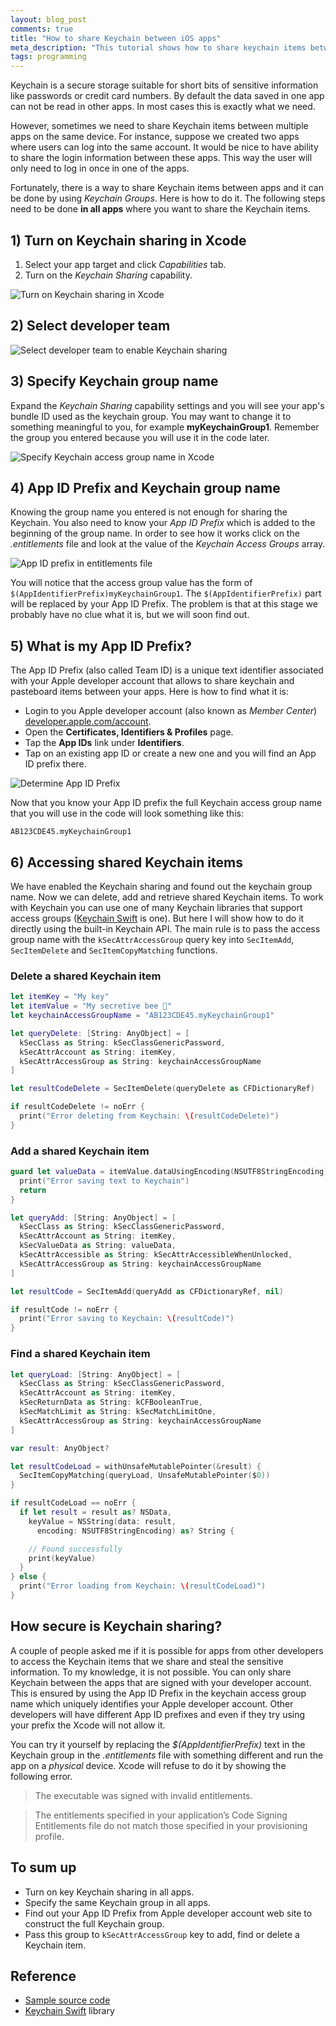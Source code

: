 ```yaml
---
layout: blog_post
comments: true
title: "How to share Keychain between iOS apps"
meta_description: "This tutorial shows how to share keychain items between different apps on iOS, OS X, tvOS and watchOS."
tags: programming
---
```


Keychain is a secure storage suitable for short bits of sensitive information like passwords or credit card numbers. By default the data saved in one app can not be read in other apps. In most cases this is exactly what we need.

However, sometimes we need to share Keychain items between multiple apps on the same device. For instance, suppose we created two apps where users can log into the same account. It would be nice to have ability to share the login information between these apps. This way the user will only need to log in once in one of the apps.

Fortunately, there is a way to share Keychain items between apps and it can be done by using *Keychain Groups*. Here is how to do it. The following steps need to be done **in all apps** where you want to share the Keychain items.

## 1) Turn on Keychain sharing in Xcode

1. Select your app target and click *Capabilities* tab.
2. Turn on the *Keychain Sharing* capability.

<img src='/image/blog/2015-12-12-sharing-keychain-between-ios-osx-tvos-apps/0020_keychain_shaing_opions.png' alt='Turn on Keychain sharing in Xcode' class='isMax100PercentWide hasBorderShade90'>


## 2) Select developer team

<div class='isTextCentered'>
  <img src='/image/blog/2015-12-12-sharing-keychain-between-ios-osx-tvos-apps/0030_select_developer_team.png' alt='Select developer team to enable Keychain sharing' class='isMax400PxWide hasBorderShade90'>
</div>

## 3) Specify Keychain group name

Expand the *Keychain Sharing* capability settings and you will see your app's bundle ID used as the keychain group. You may want to change it to something meaningful to you, for example **myKeychainGroup1**. Remember the group you entered because you will use it in the code later.

<img src='/image/blog/2015-12-12-sharing-keychain-between-ios-osx-tvos-apps/0023_specify_keychain_access_group_name_xcode.png' alt='Specify Keychain access group name in Xcode' class='isMax100PercentWide hasBorderShade90'>


## 4) App ID Prefix and Keychain group name

Knowing the group name you entered is not enough for sharing the Keychain. You also need to know your *App ID Prefix* which is added to the beginning of the group name. In order to see how it works click on the *.entitlements* file and look at the value of the *Keychain Access Groups* array.

<img src='/image/blog/2015-12-12-sharing-keychain-between-ios-osx-tvos-apps/0033_app_id_prefix_entitlements.png' alt='App ID prefix in entitlements file' class='isMax100PercentWide hasBorderShade90'>

You will notice that the access group value has the form of `$(AppIdentifierPrefix)myKeychainGroup1`. The `$(AppIdentifierPrefix)` part will be replaced by your App ID Prefix. The problem is that at this stage we probably have no clue what it is, but we will soon find out.

## 5) What is my App ID Prefix?

The App ID Prefix (also called Team ID) is a unique text identifier associated with your Apple developer account that allows to share keychain and pasteboard items between your apps. Here is how to find what it is:

* Login to you Apple developer account (also known as *Member Center*) [developer.apple.com/account](https://developer.apple.com/account).
* Open the **Certificates, Identifiers & Profiles** page.
* Tap the **App IDs** link under **Identifiers**.
* Tap on an existing app ID or create a new one and you will find an App ID prefix there.

<img src='/image/blog/2015-12-12-sharing-keychain-between-ios-osx-tvos-apps/0050_determine_app_id_prefix_developer_account.png' alt='Determine App ID Prefix' class='isMax100PercentWide hasBorderShade90'>

Now that you know your App ID prefix the full Keychain access group name that you will use in the code will look something like this:

```
AB123CDE45.myKeychainGroup1
```


## 6) Accessing shared Keychain items

We have enabled the Keychain sharing and found out the keychain group name. Now we can delete, add and retrieve shared Keychain items. To work with Keychain you can use one of many Keychain libraries that support access groups ([Keychain Swift](https://github.com/marketplacer/keychain-swift) is one). But here I will show how to do it directly using the built-in Keychain API. The main rule is to pass the access group name with the `kSecAttrAccessGroup` query key into `SecItemAdd`, `SecItemDelete` and `SecItemCopyMatching` functions.

### Delete a shared Keychain item

```Swift
let itemKey = "My key"
let itemValue = "My secretive bee 🐝"
let keychainAccessGroupName = "AB123CDE45.myKeychainGroup1"

let queryDelete: [String: AnyObject] = [
  kSecClass as String: kSecClassGenericPassword,
  kSecAttrAccount as String: itemKey,
  kSecAttrAccessGroup as String: keychainAccessGroupName
]

let resultCodeDelete = SecItemDelete(queryDelete as CFDictionaryRef)

if resultCodeDelete != noErr {
  print("Error deleting from Keychain: \(resultCodeDelete)")
}
```

### Add a shared Keychain item

```Swift
guard let valueData = itemValue.dataUsingEncoding(NSUTF8StringEncoding) else {
  print("Error saving text to Keychain")
  return
}

let queryAdd: [String: AnyObject] = [
  kSecClass as String: kSecClassGenericPassword,
  kSecAttrAccount as String: itemKey,
  kSecValueData as String: valueData,
  kSecAttrAccessible as String: kSecAttrAccessibleWhenUnlocked,
  kSecAttrAccessGroup as String: keychainAccessGroupName
]

let resultCode = SecItemAdd(queryAdd as CFDictionaryRef, nil)

if resultCode != noErr {
  print("Error saving to Keychain: \(resultCode)")
}
```

### Find a shared Keychain item

```Swift
let queryLoad: [String: AnyObject] = [
  kSecClass as String: kSecClassGenericPassword,
  kSecAttrAccount as String: itemKey,
  kSecReturnData as String: kCFBooleanTrue,
  kSecMatchLimit as String: kSecMatchLimitOne,
  kSecAttrAccessGroup as String: keychainAccessGroupName
]

var result: AnyObject?

let resultCodeLoad = withUnsafeMutablePointer(&result) {
  SecItemCopyMatching(queryLoad, UnsafeMutablePointer($0))
}

if resultCodeLoad == noErr {
  if let result = result as? NSData,
    keyValue = NSString(data: result,
      encoding: NSUTF8StringEncoding) as? String {

    // Found successfully
    print(keyValue)
  }
} else {
  print("Error loading from Keychain: \(resultCodeLoad)")
}
```

## How secure is Keychain sharing?

A couple of people asked me if it is possible for apps from other developers to access the Keychain items that we share and steal the sensitive information. To my knowledge, it is not possible. You can only share Keychain between the apps that are signed with your developer account. This is ensured by using the App ID Prefix in the keychain access group name which uniquely identifies your Apple developer account. Other developers will have different App ID prefixes and even if they try using your prefix the Xcode will not allow it.

You can try it yourself by replacing the *$(AppIdentifierPrefix)* text in the Keychain group in the *.entitlements* file with something different and run the app on a *physical* device. Xcode will refuse to do it by showing the following error.

> The executable was signed with invalid entitlements.

> The entitlements specified in your application’s Code Signing Entitlements file do not match those specified in your provisioning profile.

## To sum up

* Turn on key Keychain sharing in all apps.
* Specify the same Keychain group in all apps.
* Find out your App ID Prefix from Apple developer account web site to construct the full Keychain group.
* Pass this group to `kSecAttrAccessGroup` key to add, find or delete a Keychain item.

## Reference

* [Sample source code](https://github.com/evgenyneu/sharing-keychain-demo)
* [Keychain Swift](https://github.com/marketplacer/keychain-swift) library
